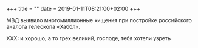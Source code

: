 +++
title = ""
date = 2019-01-11T08:21:00+02:00
+++

МВД выявило многомиллионные хищения при постройке российского аналога телескопа «Хаббл».

XXX: и хорошо, а то грех великий, господе, тебя хотели узреть


